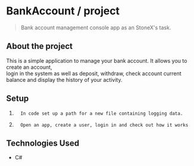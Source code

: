 # BankAccount / project

> Bank account management console app as an StoneX's task.

## About the project
This is a simple application to manage your bank account. It allows you to create an account,<br> login in the system as well as deposit, withdraw, check account current balance and display the history of your activity.

## Setup
1.       In code set up a path for a new file containing logging data.
2.       Open an app, create a user, login in and check out how it works

## Technologies Used
- C#
